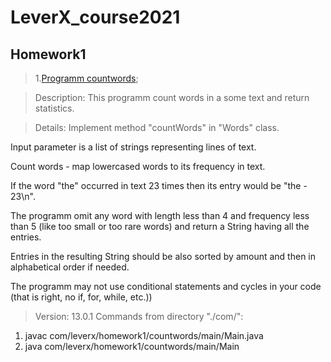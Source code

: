 # LeverX_course2021

## Homework1

>1.[Programm countwords](https://github.com/lipik75/LeverX_course2021/tree/master/src/main/java/com/leverx/homework1/countwords);

>Description:
>This programm count words in a some text and return statistics.

>Details:
>Implement  method "countWords" in "Words" class.

Input parameter is a list of strings representing lines of text.

Count words - map lowercased words to its frequency in text.

If the word "the" occurred in text 23 times then its entry would be "the - 23\n".

The programm omit any word with length less than 4 and frequency less than 5 (like too small or too rare words) and return a String having all the entries.

Entries in the resulting String should be also sorted by amount and then in alphabetical order if needed.

The programm may not use conditional statements and cycles in your code (that is right, no if, for, while, etc.))

>Version: 13.0.1
>Commands from directory "./com/":
1) javac com/leverx/homework1/countwords/main/Main.java
2) java com/leverx/homework1/countwords/main/Main
